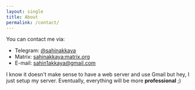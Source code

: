 ```yaml
---
layout: single
title: About
permalink: /contact/
---
```

You can contact me via:

- Telegram: <a href="https://t.me/sahinakkaya">@sahinakkaya</a>
- Matrix: <a href="https://matrix.to/#/@sahinakkaya:matrix.org">sahinakkaya:matrix.org</a>  
- E-mail: <a href="mailto:sahin1akkaya@gmail.com">sahin1akkaya@gmail.com</a>

I know it doesn't make sense to have a web server and use Gmail but hey, I just setup my server. Eventually, everything will be more <b>professional</b> ;)
	
